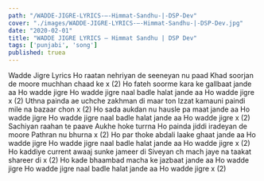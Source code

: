 ```yaml
---
path: "/WADDE-JIGRE-LYRICS-–-Himmat-Sandhu-|-DSP-Dev"
cover: "./images/WADDE-JIGRE-LYRICS-–-Himmat-Sandhu-|-DSP-Dev.jpg"
date: "2020-02-01"
title: "WADDE JIGRE LYRICS – Himmat Sandhu | DSP Dev"
tags: ['punjabi', 'song']
published: truea
---
```


Wadde Jigre Lyrics
Ho raatan nehriyan de seeneyan nu paad
Khad soorjan de moore muchhan chaad ke x (2)
Ho fateh soorme kara ke gallbaat jande aa
Ho wadde jigre
Ho wadde jigre naal badle halat jande aa
Ho wadde jigre x (2)
Uthna painda ae uchche zakhman di maar ton
Izzat kamauni paindi mile na bazaar chon x (2)
Ho sada aukdan nu hausle pa maat jande aa
Ho wadde jigre
Ho wadde jigre naal badle halat jande aa
Ho wadde jigre x (2)
Sachiyan raahan te paave
Aukhe hoke turrna
Ho painda jiddi iradeyan de moore
Pathran nu bhurna x (2)
Ho par thoke abdali laake ghaat jande aa
Ho wadde jigre
Ho wadde jigre naal badle halat jande aa
Ho wadde jigre x (2)
Ho kaddiye current awaaj sunke jameer di
Siveyan ch mach jaye na taakat shareer di x (2)
Ho kade bhaambad macha ke jazbaat jande aa
Ho wadde jigre
Ho wadde jigre naal badle halat jande aa
Ho wadde jigre x (2)
